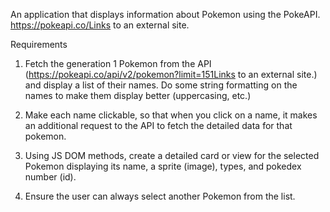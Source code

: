 An application that displays information about Pokemon using the PokeAPI. https://pokeapi.co/Links to an external site.

Requirements

1. Fetch the generation 1 Pokemon from the API (https://pokeapi.co/api/v2/pokemon?limit=151Links to an external site.) and display a list of their names. Do some string formatting on the names to make them display better (uppercasing, etc.)

2. Make each name clickable, so that when you click on a name, it makes an additional request to the API to fetch the detailed data for that pokemon.

3. Using JS DOM methods, create a detailed card or view for the selected Pokemon displaying its name, a sprite (image), types, and pokedex number (id).

4. Ensure the user can always select another Pokemon from the list.

